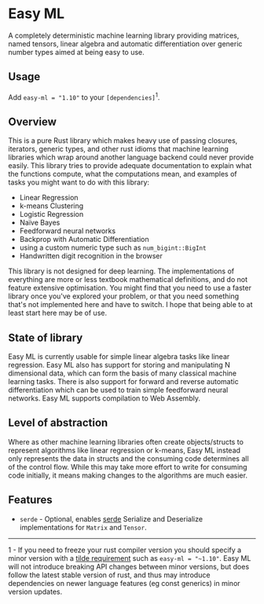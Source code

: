 # Easy ML

A completely deterministic machine learning library providing matrices, named tensors, linear algebra and automatic differentiation over generic number types aimed at being easy to use.

## Usage

Add `easy-ml = "1.10"` to your `[dependencies]`<sup>1</sup>.

## Overview
This is a pure Rust library which makes heavy use of passing closures, iterators, generic types, and other rust idioms that machine learning libraries which wrap around another language backend could never provide easily. This library tries to provide adequate documentation to explain what the functions compute, what the computations mean, and examples of tasks you might want to do with this library:

- Linear Regression
- k-means Clustering
- Logistic Regression
- Naïve Bayes
- Feedforward neural networks
- Backprop with Automatic Differentiation
- using a custom numeric type such as `num_bigint::BigInt`
- Handwritten digit recognition in the browser

This library is not designed for deep learning. The implementations of everything are more or less textbook mathematical definitions, and do not feature extensive optimisation. You might find that you need to use a faster library once you've explored your problem, or that you need something that's not implemented here and have to switch. I hope that being able to at least start here may be of use.

## State of library

Easy ML is currently usable for simple linear algebra tasks like linear regression. Easy ML also has support for storing and manipulating N dimensional data, which can form the basis of many classical machine learning tasks. There is also support for forward and reverse automatic differentiation which can be used to train simple feedforward neural networks. Easy ML supports compilation to Web Assembly.

## Level of abstraction

Where as other machine learning libraries often create objects/structs to represent algorithms like linear regression or k-means, Easy ML instead only represents the data in structs and the consuming code determines all of the control flow. While this may take more effort to write for consuming code initially, it means making changes to the algorithms are much easier.

## Features

- `serde` - Optional, enables [serde](https://crates.io/crates/serde) Serialize and Deserialize implementations for `Matrix` and `Tensor`.

*****

1 - If you need to freeze your rust compiler version you should specify a minor version with a [tilde requirement](https://doc.rust-lang.org/cargo/reference/specifying-dependencies.html#tilde-requirements) such as `easy-ml = "~1.10"`. Easy ML will not introduce breaking API changes between minor versions, but does follow the latest stable version of rust, and thus may introduce dependencies on newer language features (eg const generics) in minor version updates.
